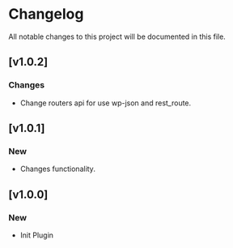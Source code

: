 # Changelog

All notable changes to this project will be documented in this file.

## [v1.0.2]

### Changes

- Change routers api for use wp-json and rest_route.

## [v1.0.1]

### New

- Changes functionality.

## [v1.0.0]

### New

- Init Plugin
